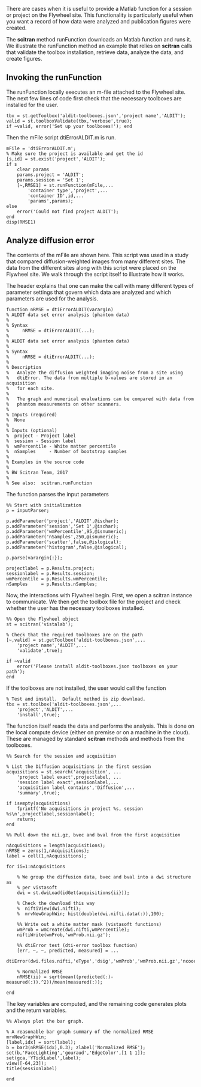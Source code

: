 There are cases when it is useful to provide a Matlab function for a session or project on the Flywheel site.  This functionality is particularly useful when you want a record of how data were analyzed and publication figures were created. 

The **scitran** method runFunction downloads an Matlab function and runs it. We illustrate the runFunction method an example that relies on **scitran** calls that validate the toolbox installation, retrieve data, analyze the data, and create figures.

## Invoking the runFunction
The runFunction locally executes an m-file attached to the Flywheel site.  The next few lines of code first check that the necessary toolboxes are installed for the user.  
```
tbx = st.getToolbox('aldit-toolboxes.json','project name','ALDIT');
valid = st.toolboxValidate(tbx,'verbose',true);
if ~valid, error('Set up your toolboxes!'); end
```
Then the mFile script dtiErrorALDIT.m is run.
```
mFile = 'dtiErrorALDIT.m';
% Make sure the project is available and get the id
[s,id] = st.exist('project','ALDIT');  
if s
    clear params
    params.project = 'ALDIT';
    params.session = 'Set 1';
    [~,RMSE1] = st.runFunction(mFile,...
        'container type','project',...
        'container ID',id,...
        'params',params);
else
    error('Could not find project ALDIT');
end
disp(RMSE1)
```

## Analyze diffusion error
The contents of the mFile are shown here.  This script was used in a study that compared diffusion-weighted images from many different sites. The data from the different sites along with this script were placed on the Flywheel site.  We walk through the script itself to illustrate how it works.

The header explains that one can make the call with many different types of parameter settings that govern which data are analyzed and which parameters are used for the analysis.

```
function nRMSE = dtiErrorALDIT(varargin)
% ALDIT data set error analysis (phantom data)
%
% Syntax
%     nRMSE = dtiErrorALDIT(...);
%
% ALDIT data set error analysis (phantom data)
%
% Syntax
%     nRMSE = dtiErrorALDIT(...);
%
% Description 
%   Analyze the diffusion weighted imaging noise from a site using
%   dtiError. The data from multiple b-values are stored in an acquisition
%   for each site.
%
%   The graph and numerical evaluations can be compared with data from
%   phantom measurements on other scanners.
%
% Inputs (required)
%  None
%
% Inputs (optional)
%  project - Project label
%  session - Session label
%  wmPercentile - White matter percentile
%  nSamples     - Number of bootstrap samples
%
% Examples in the source code
%
% BW Scitran Team, 2017
%
% See also:  scitran.runFunction
```
The function parses the input parameters
```
%% Start with initialization
p = inputParser;

p.addParameter('project','ALDIT',@ischar);
p.addParameter('session','Set 1',@ischar);
p.addParameter('wmPercentile',95,@isnumeric);
p.addParameter('nSamples',250,@isnumeric);
p.addParameter('scatter',false,@islogical);
p.addParameter('histogram',false,@islogical);

p.parse(varargin{:});

projectlabel = p.Results.project;
sessionlabel = p.Results.session;
wmPercentile = p.Results.wmPercentile;
nSamples     = p.Results.nSamples;
```
Now, the interactions with Flywheel begin.  First, we open a scitran instance to communicate.  We then get the toolbox file for the project and check whether the user has the necessary toolboxes installed.
```
%% Open the Flywheel object
st = scitran('vistalab');

% Check that the required toolboxes are on the path
[~,valid] = st.getToolbox('aldit-toolboxes.json',...
    'project name','ALDIT',...
    'validate',true);

if ~valid
    error('Please install aldit-toolboxes.json toolboxes on your path'); 
end
```
If the toolboxes are not installed, the user would call the function
```
% Test and install.  Default method is zip download.
tbx = st.toolbox('aldit-toolboxes.json',...
    'project','ALDIT',...
    'install',true);
```
The function itself reads the data and performs the analysis.  This is done on the local compute device (either on premise or on a machine in the cloud).  These are managed by standard **scitran** methods and methods from the toolboxes.
```
%% Search for the session and acquisition

% List the Diffusion acquisitions in the first session
acquisitions = st.search('acquisition', ...
    'project label exact',projectlabel, ...
    'session label exact',sessionlabel,...
    'acquisition label contains','Diffusion',...
    'summary',true);

if isempty(acquisitions)
    fprintf('No acquisitions in project %s, session %s\n',projectlabel,sessionlabel);
    return;
end

%% Pull down the nii.gz, bvec and bval from the first acquisition

nAcquisitions = length(acquisitions);
nRMSE = zeros(1,nAcquisitions);
label = cell(1,nAcquisitions);

for ii=1:nAcquisitions
    
    % We group the diffusion data, bvec and bval into a dwi structure as
    % per vistasoft
    dwi = st.dwiLoad(idGet(acquisitions{ii}));
    
    % Check the download this way
    %  niftiView(dwi.nifti);
    %  mrvNewGraphWin; hist(double(dwi.nifti.data(:)),100);
    
    %% Write out a white matter mask (vistasoft functions)
    wmProb = wmCreate(dwi.nifti,wmPercentile);
    niftiWrite(wmProb,'wmProb.nii.gz');
    
    %% dtiError test (dti-error toolbox function)
    [err, ~, ~, predicted, measured] = ...
        dtiError(dwi.files.nifti,'eType','dsig','wmProb','wmProb.nii.gz','ncoords',nSamples);
       
    % Normalized RMSE
    nRMSE(ii) = sqrt(mean((predicted(:)-measured(:)).^2))/mean(measured(:));
    
end
```
The key variables are computed, and the remaining code generates plots and the return variables.
```
%% Always plot the bar graph.

% A reasonable bar graph summary of the normalized RMSE
mrvNewGraphWin;
[label,idx] = sort(label);
b = bar3(nRMSE(idx),0.3); zlabel('Normalized RMSE');
set(b,'FaceLighting','gouraud','EdgeColor',[1 1 1]);
set(gca,'YTickLabel',label);
view([-64,23]);
title(sessionlabel)

end
```


